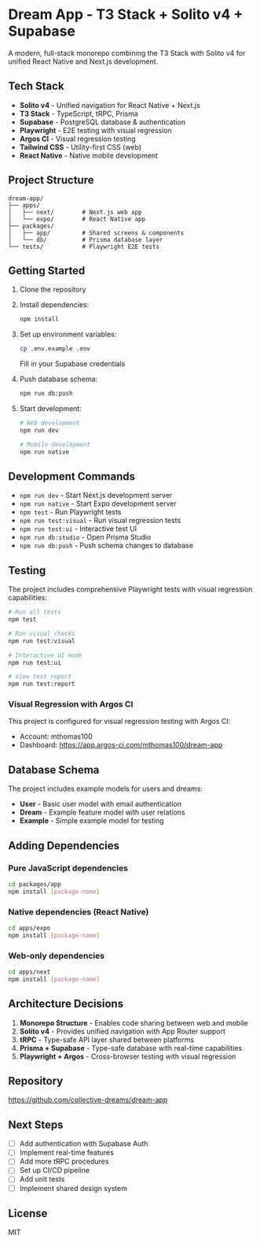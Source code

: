 # Dream App - T3 Stack + Solito v4 + Supabase

A modern, full-stack monorepo combining the T3 Stack with Solito v4 for unified React Native and Next.js development.

## Tech Stack

- **Solito v4** - Unified navigation for React Native + Next.js
- **T3 Stack** - TypeScript, tRPC, Prisma
- **Supabase** - PostgreSQL database & authentication
- **Playwright** - E2E testing with visual regression
- **Argos CI** - Visual regression testing
- **Tailwind CSS** - Utility-first CSS (web)
- **React Native** - Native mobile development

## Project Structure

```
dream-app/
├── apps/
│   ├── next/        # Next.js web app
│   └── expo/        # React Native app
├── packages/
│   ├── app/         # Shared screens & components
│   └── db/          # Prisma database layer
└── tests/           # Playwright E2E tests
```

## Getting Started

1. Clone the repository
2. Install dependencies:
   ```bash
   npm install
   ```

3. Set up environment variables:
   ```bash
   cp .env.example .env
   ```
   Fill in your Supabase credentials

4. Push database schema:
   ```bash
   npm run db:push
   ```

5. Start development:
   ```bash
   # Web development
   npm run dev

   # Mobile development
   npm run native
   ```

## Development Commands

- `npm run dev` - Start Next.js development server
- `npm run native` - Start Expo development server
- `npm test` - Run Playwright tests
- `npm run test:visual` - Run visual regression tests
- `npm run test:ui` - Interactive test UI
- `npm run db:studio` - Open Prisma Studio
- `npm run db:push` - Push schema changes to database

## Testing

The project includes comprehensive Playwright tests with visual regression capabilities:

```bash
# Run all tests
npm test

# Run visual checks
npm run test:visual

# Interactive UI mode
npm run test:ui

# View test report
npm run test:report
```

### Visual Regression with Argos CI

This project is configured for visual regression testing with Argos CI:
- Account: mthomas100
- Dashboard: https://app.argos-ci.com/mthomas100/dream-app

## Database Schema

The project includes example models for users and dreams:

- **User** - Basic user model with email authentication
- **Dream** - Example feature model with user relations
- **Example** - Simple example model for testing

## Adding Dependencies

### Pure JavaScript dependencies
```bash
cd packages/app
npm install [package-name]
```

### Native dependencies (React Native)
```bash
cd apps/expo
npm install [package-name]
```

### Web-only dependencies
```bash
cd apps/next
npm install [package-name]
```

## Architecture Decisions

1. **Monorepo Structure** - Enables code sharing between web and mobile
2. **Solito v4** - Provides unified navigation with App Router support
3. **tRPC** - Type-safe API layer shared between platforms
4. **Prisma + Supabase** - Type-safe database with real-time capabilities
5. **Playwright + Argos** - Cross-browser testing with visual regression

## Repository

https://github.com/collective-dreams/dream-app

## Next Steps

- [ ] Add authentication with Supabase Auth
- [ ] Implement real-time features
- [ ] Add more tRPC procedures
- [ ] Set up CI/CD pipeline
- [ ] Add unit tests
- [ ] Implement shared design system

## License

MIT